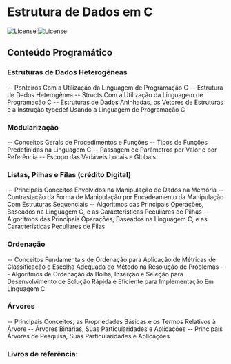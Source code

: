 # Estrutura de Dados em C

![License](https://img.shields.io/badge/Code%20License-MIT-blue.svg)
![License](https://img.shields.io/static/v1?label=C&message=Learning&color=inactive)

## Conteúdo Programático

### Estruturas de Dados Heterogêneas
-- Ponteiros Com a Utilização da Linguagem de Programação C
-- Estrutura de Dados Heterogênea
-- Structs Com a Utilização da Linguagem de Programação C
-- Estruturas de Dados Aninhadas, os Vetores de Estruturas e a Instrução typedef Usando a Linguagem de Programação C
### Modularização
-- Conceitos Gerais de Procedimentos e Funções
-- Tipos de Funções Predefinidas na Linguagem C
-- Passagem de Parâmetros por Valor e por Referência
-- Escopo das Variáveis Locais e Globais
### Listas, Pilhas e Filas (crédito Digital)
-- Principais Conceitos Envolvidos na Manipulação de Dados na Memória
-- Contrastação da Forma de Manipulação por Encadeamento da Manipulação Com Estruturas Sequenciais
-- Algoritmos das Principais Operações, Baseados na Linguagem C, e as Características Peculiares de Pilhas
-- Algoritmos das Principais Operações, Baseados na Linguagem C, e as Características Peculiares de Filas
### Ordenação
-- Conceitos Fundamentais de Ordenação para Aplicação de Métricas de Classificação e Escolha Adequada do Método na Resolução de Problemas
-- Algoritmos de Ordenação da Bolha, Inserção e Seleção para Desenvolvimento de Solução Rápida e Eficiente para Implementação Em Linguagem C
### Árvores
-- Principais Conceitos, as Propriedades Básicas e os Termos Relativos à Árvore
-- Árvores Binárias, Suas Particularidades e Aplicações
-- Principais Árvores de Pesquisa, Suas Particularidades e Aplicações

### Livros de referência: